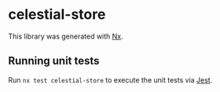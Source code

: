 # celestial-store

This library was generated with [Nx](https://nx.dev).

## Running unit tests

Run `nx test celestial-store` to execute the unit tests via [Jest](https://jestjs.io).
